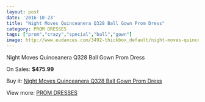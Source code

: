 ```yaml
---
layout: post
date: '2016-10-23'
title: "Night Moves Quinceanera Q328 Ball Gown Prom Dress"
category: PROM DRESSES
tags: ["prom","crazy","special","ball","gown"]
image: http://www.eudances.com/3492-thickbox_default/night-moves-quinceanera-q328-ball-gown-prom-dress.jpg
---
```

Night Moves Quinceanera Q328 Ball Gown Prom Dress

On Sales: **$475.99**
<a href="https://www.eudances.com/en/prom-dresses/1175-night-moves-quinceanera-q328-ball-gown-prom-dress.html"><amp-img layout="responsive" width="600" height="600" src="//www.eudances.com/3492-thickbox_default/night-moves-quinceanera-q328-ball-gown-prom-dress.jpg" alt="Night Moves Quinceanera Q328 Ball Gown Prom Dress 0" /></a>
<a href="https://www.eudances.com/en/prom-dresses/1175-night-moves-quinceanera-q328-ball-gown-prom-dress.html"><amp-img layout="responsive" width="600" height="600" src="//www.eudances.com/3493-thickbox_default/night-moves-quinceanera-q328-ball-gown-prom-dress.jpg" alt="Night Moves Quinceanera Q328 Ball Gown Prom Dress 1" /></a>
<a href="https://www.eudances.com/en/prom-dresses/1175-night-moves-quinceanera-q328-ball-gown-prom-dress.html"><amp-img layout="responsive" width="600" height="600" src="//www.eudances.com/3494-thickbox_default/night-moves-quinceanera-q328-ball-gown-prom-dress.jpg" alt="Night Moves Quinceanera Q328 Ball Gown Prom Dress 2" /></a>
<a href="https://www.eudances.com/en/prom-dresses/1175-night-moves-quinceanera-q328-ball-gown-prom-dress.html"><amp-img layout="responsive" width="600" height="600" src="//www.eudances.com/3495-thickbox_default/night-moves-quinceanera-q328-ball-gown-prom-dress.jpg" alt="Night Moves Quinceanera Q328 Ball Gown Prom Dress 3" /></a>

Buy it: [Night Moves Quinceanera Q328 Ball Gown Prom Dress](https://www.eudances.com/en/prom-dresses/1175-night-moves-quinceanera-q328-ball-gown-prom-dress.html "Night Moves Quinceanera Q328 Ball Gown Prom Dress")

View more: [PROM DRESSES](https://www.eudances.com/en/13-prom-dresses "PROM DRESSES")